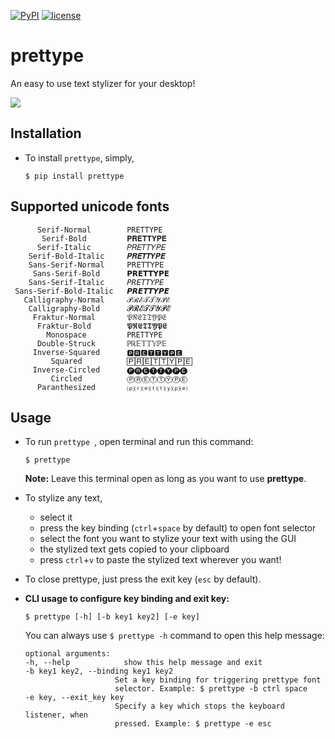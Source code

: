 [![PyPI](https://img.shields.io/badge/PyPi-v1.0.0-f39f37.svg)](https://pypi.python.org/pypi/clix)
[![license](https://img.shields.io/github/license/mashape/apistatus.svg?maxAge=2592000)](https://github.com/nikhilkumarsingh/clix/blob/master/LICENSE.txt)

# prettype

An easy to use text stylizer for your desktop!

![](https://media.giphy.com/media/xWBEn6avkyGib7ynG2/giphy.gif)

## Installation

- To install `prettype`, simply,

	```
	$ pip install prettype
	```
	
## Supported unicode fonts
    
          Serif-Normal        PRETTYPE
           Serif-Bold         𝐏𝐑𝐄𝐓𝐓𝐘𝐏𝐄
          Serif-Italic        𝑃𝑅𝐸𝑇𝑇𝑌𝑃𝐸
        Serif-Bold-Italic     𝑷𝑹𝑬𝑻𝑻𝒀𝑷𝑬
        Sans-Serif-Normal     𝖯𝖱𝖤𝖳𝖳𝖸𝖯𝖤
         Sans-Serif-Bold      𝗣𝗥𝗘𝗧𝗧𝗬𝗣𝗘
        Sans-Serif-Italic     𝘗𝘙𝘌𝘛𝘛𝘠𝘗𝘌
     Sans-Serif-Bold-Italic   𝙋𝙍𝙀𝙏𝙏𝙔𝙋𝙀
       Calligraphy-Normal     𝒫ℛℰ𝒯𝒯𝒴𝒫ℰ
        Calligraphy-Bold      𝓟𝓡𝓔𝓣𝓣𝓨𝓟𝓔
         Fraktur-Normal       𝔓ℜ𝔈𝔗𝔗𝔜𝔓𝔈
          Fraktur-Bold        𝕻𝕽𝕰𝕿𝕿𝖄𝕻𝕰
            Monospace         𝙿𝚁𝙴𝚃𝚃𝚈𝙿𝙴
          Double-Struck       ℙℝ𝔼𝕋𝕋𝕐ℙ𝔼
         Inverse-Squared      🅿🆁🅴🆃🆃🆈🅿🅴
             Squared          🄿🅁🄴🅃🅃🅈🄿🄴
         Inverse-Circled      🅟🅡🅔🅣🅣🅨🅟🅔
             Circled          ⓅⓇⒺⓉⓉⓎⓅⒺ
          Paranthesized       ⒫⒭⒠⒯⒯⒴⒫⒠

## Usage

- To run `prettype `, open terminal and run this command:

	```
	$ prettype
	```
	
  **Note:** Leave this terminal open as long as you want to use **prettype**.
  
  
- To stylize any text,
    - select it
    - press the key binding (`ctrl`+`space` by default) to open font selector
    - select the font you want to stylize your text with using the GUI
    - the stylized text gets copied to your clipboard
    - press `ctrl`+`v` to paste the stylized text wherever you want!

- To close prettype, just press the exit key (`esc` by default).


- **CLI usage to configure key binding and exit key:**
	```
	$ prettype [-h] [-b key1 key2] [-e key]
	```

	You can always use `$ prettype -h` command to open this help message:
	
	```
	optional arguments:
    -h, --help            show this help message and exit
    -b key1 key2, --binding key1 key2
                        Set a key binding for triggering prettype font
                        selector. Example: $ prettype -b ctrl space
    -e key, --exit_key key
                        Specify a key which stops the keyboard listener, when
                        pressed. Example: $ prettype -e esc

	```
